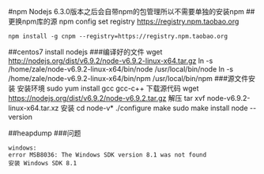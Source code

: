 #npm
Nodejs 6.3.0版本之后会自带npm的包管理所以不需要单独的安装npm
##更换npm库的源
	npm config set registry https://registry.npm.taobao.org

	npm install -g cnpm --registry=https://registry.npm.taobao.org

##centos7 install nodejs
###编译好的文件
wget http://nodejs.org/dist/v6.9.2/node-v6.9.2-linux-x64.tar.gz
ln -s /home/zale/node-v6.9.2-linux-x64/bin/node /usr/local/bin/node
ln -s /home/zale/node-v6.9.2-linux-x64/bin/npm /usr/local/bin/npm
###源文件安装 
安装环境
	sudo yum install gcc gcc-c++
下载源代码
	wget https://nodejs.org/dist/v6.9.2/node-v6.9.2.tar.gz
解压
	tar xvf node-v6.9.2-linux-x64.tar.xz
安装
	cd node-v*
	./configure
	make
	sudo make install
	node --version

##heapdump
###问题

	windows:
	error MSB8036: The Windows SDK version 8.1 was not found
	安装 Windows SDK 8.1

